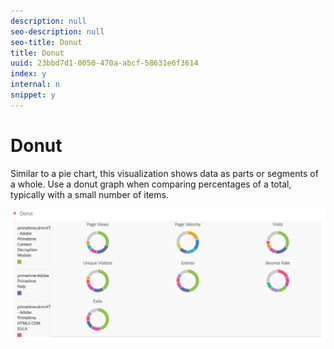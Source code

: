 ```yaml
---
description: null
seo-description: null
seo-title: Donut
title: Donut
uuid: 23bbd7d1-0050-470a-abcf-58631e6f3614
index: y
internal: n
snippet: y
---
```


# Donut

Similar to a pie chart, this visualization shows data as parts or segments of a whole. Use a donut graph when comparing percentages of a total, typically with a small number of items.

![](assets/donut.png)


